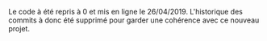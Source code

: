 Le code à été repris à 0 et mis en ligne le 26/04/2019.
L'historique des commits à donc été supprimé pour garder une cohérence avec ce nouveau projet.